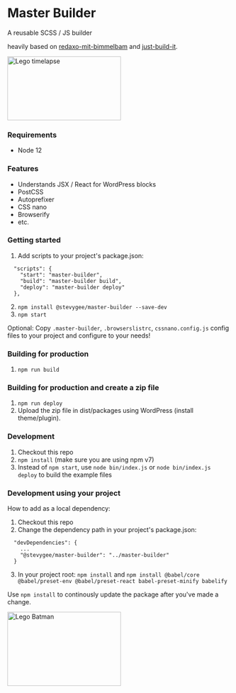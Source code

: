 # Master Builder
A reusable SCSS / JS builder

heavily based on [redaxo-mit-bimmelbam](https://github.com/FriendsOfREDAXO/redaxo-mit-bimmelbam) and [just-build-it](https://github.com/sympletech/just-build-it).

<img src="https://media.giphy.com/media/3ZALZoBtI1KJa/200w_d.gif" alt="Lego timelapse" width="256" height="144">

### Requirements
- Node 12

### Features
- Understands JSX / React for WordPress blocks
- PostCSS
- Autoprefixer
- CSS nano
- Browserify
- etc.

### Getting started
1. Add scripts to your project's package.json:
```
  "scripts": {
    "start": "master-builder",
    "build": "master-builder build",
    "deploy": "master-builder deploy"
  },
```
2. ```npm install @stevygee/master-builder --save-dev```
3. ```npm start```

Optional: Copy `.master-builder`, `.browserslistrc`, `cssnano.config.js` config files to your project and configure to your needs!

### Building for production
1. ```npm run build```

### Building for production and create a zip file
1. ```npm run deploy```
2. Upload the zip file in dist/packages using WordPress (install theme/plugin).

### Development
1. Checkout this repo
3. ```npm install``` (make sure you are using npm v7)
4. Instead of `npm start`, use `node bin/index.js` or `node bin/index.js deploy` to build the example files

### Development using your project
How to add as a local dependency:
1. Checkout this repo
2. Change the dependency path in your project's package.json:
```
  "devDependencies": {
    ...
    "@stevygee/master-builder": "../master-builder"
  }
```
3. In your project root: ```npm install``` and ```npm install @babel/core @babel/preset-env @babel/preset-react babel-preset-minify babelify```

Use ```npm install``` to continously update the package after you've made a change.

<img src="https://media.giphy.com/media/JJhiRdcYfcokU/giphy.gif" alt="Lego Batman" width="256" height="167">
